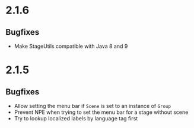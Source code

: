 # 2.1.6

## Bugfixes

* Make StageUtils compatible with Java 8 and 9

# 2.1.5

## Bugfixes

* Allow setting the menu bar if `Scene` is set to an instance of `Group`
* Prevent NPE when trying to set the menu bar for a stage without scene
* Try to lookup localized labels by language tag first
